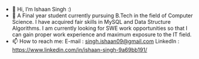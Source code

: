 - 👋 Hi, I’m Ishaan Singh :)
- 👀 A Final year student currently pursuing B.Tech in the field of Computer Science. I have acquired fair skills in MySQL and Data Structure Algorithms. I am currently looking for SWE work opportunities so that I can gain proper work experience and maximum exposure to the IT field.
- 📫 How to reach me:
  E-mail : singh.ishaan09@gmail.com 
  LinkedIn : https://www.linkedin.com/in/ishaan-singh-9a69bb191/

<!---
Ishaanwho/Ishaanwho is a ✨ special ✨ repository because its `README.md` (this file) appears on your GitHub profile.
You can click the Preview link to take a look at your changes.
--->
